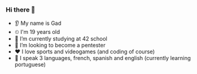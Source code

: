 ### Hi there 👋 ###
* 👂 My name is Gad
* ⏲ I'm 19 years old
* 🌱 I’m currently studying at 42 school
* 🤝 I’m looking to become a pentester
* ❤️ I love sports and videogames (and coding of course)
* 👅 I speak 3 languages, french, spanish and english (currently learning portuguese)
